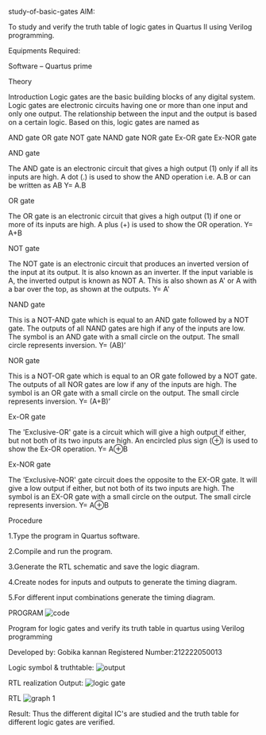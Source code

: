 study-of-basic-gates
AIM:

To study and verify the truth table of logic gates in Quartus II using Verilog programming.

Equipments Required:

Software – Quartus prime

Theory

Introduction Logic gates are the basic building blocks of any digital system. Logic gates are electronic circuits having one or more than one input and only one output. The relationship between the input and the output is based on a certain logic. Based on this, logic gates are named as

AND gate OR gate NOT gate NAND gate NOR gate Ex-OR gate Ex-NOR gate

AND gate

The AND gate is an electronic circuit that gives a high output (1) only if all its inputs are high. A dot (.) is used to show the AND operation i.e. A.B or can be written as AB Y= A.B

OR gate

The OR gate is an electronic circuit that gives a high output (1) if one or more of its inputs are high. A plus (+) is used to show the OR operation. Y= A+B

NOT gate

The NOT gate is an electronic circuit that produces an inverted version of the input at its output. It is also known as an inverter. If the input variable is A, the inverted output is known as NOT A. This is also shown as A' or A with a bar over the top, as shown at the outputs. Y= A'

NAND gate

This is a NOT-AND gate which is equal to an AND gate followed by a NOT gate. The outputs of all NAND gates are high if any of the inputs are low. The symbol is an AND gate with a small circle on the output. The small circle represents inversion. Y= (AB)’

NOR gate

This is a NOT-OR gate which is equal to an OR gate followed by a NOT gate. The outputs of all NOR gates are low if any of the inputs are high. The symbol is an OR gate with a small circle on the output. The small circle represents inversion. Y= (A+B)’

Ex-OR gate

The 'Exclusive-OR' gate is a circuit which will give a high output if either, but not both of its two inputs are high. An encircled plus sign (⊕) is used to show the Ex-OR operation. Y= A⊕B

Ex-NOR gate

The 'Exclusive-NOR' gate circuit does the opposite to the EX-OR gate. It will give a low output if either, but not both of its two inputs are high. The symbol is an EX-OR gate with a small circle on the output. The small circle represents inversion. Y= A⊕B

Procedure

1.Type the program in Quartus software.

2.Compile and run the program.

3.Generate the RTL schematic and save the logic diagram.

4.Create nodes for inputs and outputs to generate the timing diagram.

5.For different input combinations generate the timing diagram.

PROGRAM
![code](https://github.com/Gobikakannan/exp-1/assets/163496346/a2a43c3a-8b6c-4e0b-a401-d6f959df51ff)


Program for logic gates and verify its truth table in quartus using Verilog programming

Developed by: Gobika kannan Registered Number:212222050013

Logic symbol & truthtable:
![output](https://github.com/Gobikakannan/exp-1/assets/163496346/498ed789-ac08-45ed-a19e-63c80540e79f)



RTL realization Output:
![logic gate](https://github.com/Gobikakannan/exp-1/assets/163496346/54101b4d-a022-462a-93d7-6149369831ac)


RTL
![graph 1](https://github.com/Gobikakannan/exp-1/assets/163496346/d01a8cb9-2989-46d5-8278-b1eb3095666a)



Result:
        Thus the different digital IC's are studied and the truth table for different logic gates are verified.

